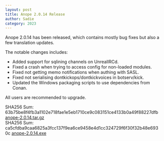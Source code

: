 ```yaml
---
layout: post
title: Anope 2.0.14 Release
author: Sadie
category: 2023
---
```


Anope 2.0.14 has been released, which contains mostly bug fixes but also a few translation updates.

The notable changes includes:

- Added support for sqlining channels on UnrealIRCd.
- Fixed a crash when trying to access config for non-loaded modules.
- Fixed not getting memo notifications when authing with SASL.
- Fixed not serialising dontkickops/dontkickvoices in botserv/kick.
- Updated the Windows packaging scripts to use dependencies from Conan.

All users are recommended to upgrade.

SHA256 Sum: 63b75be8f4fb3a1102e718fae1e5eb1710ce9c083151ce4133b0a49f88227dfb [anope-2.0.14.tar.gz](https://github.com/anope/anope/archive/refs/tags/2.0.14.tar.gz)
\
SHA256 Sum: ca5cfdba9caa6825a3fcc137f9ea6ce9458e4d1cc324729f6f30f32b48e6930c [anope-2.0.14.exe](https://github.com/anope/anope/releases/download/2.0.14/anope-2.0.14.exe)

